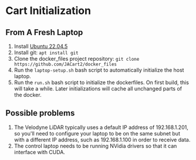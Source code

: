 # Cart Initialization

## From A Fresh Laptop

1. Install [Ubuntu 22.04.5](https://releases.ubuntu.com/jammy/)
2. Install git: `apt install git`
3. Clone the docker_files project repository:
   `git clone https://github.com/JACart2/docker_files`
4. Run the `laptop-setup.sh` bash script to automatically initialize the host laptop.
5. Run the `run.sh` bash script to initialize the dockerfiles. On first build, this will take a while. Later initializations will cache all unchanged parts of the docker.

## Possible problems
1. The Velodyne LiDAR typically uses a default IP address of 192.168.1.201, so you'll need to configure your laptop to be on the same subnet but with a different IP address, such as 192.168.1.100 in order to receive data. 
2. The control laptop needs to be running NVidia drivers so that it can interface with CUDA.